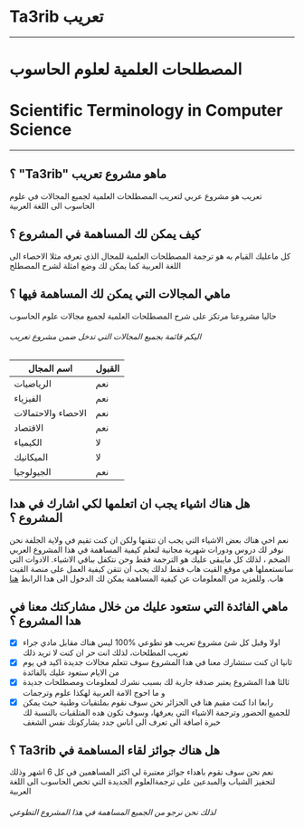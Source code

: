 # Ta3rib تعريب
--------------
#  المصطلحات العلمية لعلوم الحاسوب
# Scientific Terminology in Computer Science
--------------------------------------------

## ؟ "Ta3rib" ماهو مشروع تعريب 
تعريب هو مشروع عربي لتعريب المصطلحات العلمية لجميع المجالات في علوم الحاسوب الى اللغة العربية

## كيف يمكن لك المساهمة في المشروع ؟
كل ماعليك القيام به هو ترجمة المصطلحات العلمية للمجال الذي تعرفه مثلا الاحصاء الى اللغة العربية كما يمكن لك وضع امثلة لشرح المصطلح 

## ماهي المجالات التي يمكن لك المساهمة فيها ؟
حاليا مشروعنا مرتكز على شرح المصطلحات العلمية لجميع مجالات علوم الحاسوب


###### اليكم قائمة بجميع المجالات التي تدخل ضمن مشروع تعريب

اسم المجال | القبول 
-------|-----
الرياضيات | نعم
الفيزياء | نعم 
الاحصاء والاحتمالات | نعم
الاقتصاد | نعم 
الكيمياء | ﻻ  
الميكانيك | ﻻ
الجيولوجيا | نعم


##  هل هناك اشياء يجب ان اتعلمها لكي اشارك في هدا المشروع ؟
نعم اخي هناك بعض الاشياء التي يجب ان تتقنها ولكن ان كنت تقيم في ولاية الجلفة نحن نوفر  لك دروس  ودورات شهرية مجانية لتعلم كيفية
المساهمة في هذا المشروع العربي الضخم ، لذلك كل مايبقى  عليك هو الترجمة فقط وحن نتكفل بباقي الاشياء. 
الادوات التي سانستعملها هي موقع القيت هاب فقط لدلك يجب ان تتقن كيفية العمل على منصة القيت هاب. وللمزيد من المعلومات عن كيفية  المساهمة يمكن لك الدخول الى هدا الرابط
[هنا](https://github.com/Code-Club-17/Ta3rib/blob/master/CONTRIBUTING.md)

## ماهي الفائدة التي ستعود عليك من خلال مشاركتك معنا في هدا المشروع ؟
- [x] اولا وقبل كل شئ مشروع تعريب هو تطوعي %100 ليس هناك مقابل مادي جراء تعريب المطلحات، لذلك انت حر ان كنت لا تريد ذلك 
- [x]  ثانيا ان كنت ستشارك معنا في هدا المشروع سوف تتعلم مجالات جديدة اكيد في يوم من الايام ستعود  عليك بالفائدة  
- [x] ثالثا هدا المشروع يعتبر صدقة جارية لك بسبب نشرك لمعلومات ومصطلحات جديدة و ما احوج الامة العربية لهكذا علوم وترجمات
- [x] رابعا ادا كنت مقيم هنا في الجزائر نحن سوف نقوم بملتقيات وطنية حيث يمكن للجميع الحضور وترجمة الاشياء التي يعرفها، وسوف تكون هده المتلقيات بالنسبة لك خبرة اصافة الى تعرف الى اناس جدد يشاركونك نفس الشغف

## ؟ Ta3rib هل هناك جوائز لقاء المساهمة في  
نعم نحن سوف نقوم باهداء جوائز معتبرة لي اكثر المساهمين في  كل 6 اشهر  وذلك لتحفيز الشباب والمبدعين على ترجمةالعلوم الجديدة التي تخص الحاسوب الى اللغة العربية 

###### لذلك نحن نرجو من الجميع المساهمة في هذا المشروع التطوعي






